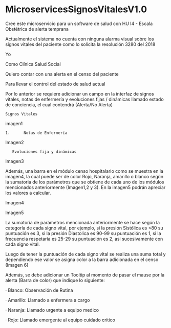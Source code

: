 # MicroservicesSignosVitalesV1.0
Cree este microservicio para un software de salud con HU I4 - Escala Obstétrica de alerta temprana

Actualmente el sistema no cuenta con ninguna alarma visual sobre los signos vitales del paciente como lo solicita la resolución 3280 del 2018

Yo

Como Clínica Salud Social

Quiero contar con una alerta en el censo del paciente

Para llevar el control del estado de salud actual

 
Por lo anterior se requiere adicionar un campo en la interfaz de signos vitales, notas de enfermería y evoluciones fijas / dinámicas llamado estado de conciencia, el cual contendrá (Alerta/No Alerta)

    Signos Vitales

imagen1

    1.      Notas de Enfermería


Imagen2


       Evoluciones fija y dinámicas


Imagen3


Además, una barra en el módulo censo hospitalario como se muestra en la imagen4, la cual puede ser de color Rojo, Naranja, amarillo o blanco según la sumatoria de los parámetros que se obtiene de cada uno de los módulos mencionados anteriormente (Imagen1,2 y 3). En la imagen5 podrán apreciar los valores a calcular.

 
Imagen4


Imagen5

La sumatoria de parámetros mencionada anteriormente se hace según la categoría de cada signo vital, por ejemplo, si la presión Sistólica es <80 su puntuación es 3, si la presión Diastolica es 90-99 su puntuación es 1, si la frecuencia respetaría es 25-29 su puntuación es 2, asi sucesivamente con cada signo vital.

 

Luego de tener la puntuación de cada signo vital se realiza una suma total y dependiendo ese valor se asigna color a la barra adicionada en el censo (Imagen 6)



Además, se debe adicionar un Tooltip al momento de pasar el mause por la alerta (Barra de color) que indique lo siguiente:

 

·        Blanco: Observación de Rutina

·        Amarillo: Llamado a enfermera a cargo

·        Naranja: Llamado urgente a equipo medico

·        Rojo: Llamado emergente al equipo cuidado critico

